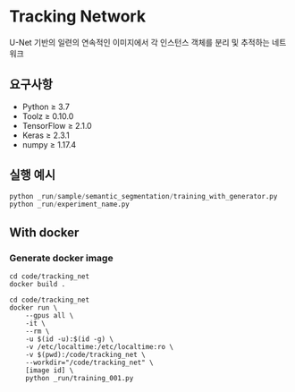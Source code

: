 # Tracking Network

U-Net 기반의 일련의 연속적인 이미지에서 각 인스턴스 객체를 분리 및 추적하는 네트워크

## 요구사항

* Python &ge; 3.7
* Toolz &ge; 0.10.0
* TensorFlow &ge; 2.1.0
* Keras &ge; 2.3.1
* numpy &ge; 1.17.4

## 실행 예시

```python
python _run/sample/semantic_segmentation/training_with_generator.py
python _run/experiment_name.py
```

## With docker

### Generate docker image

```shell
cd code/tracking_net
docker build .
```

```shell
cd code/tracking_net
docker run \
    --gpus all \
    -it \
    --rm \
    -u $(id -u):$(id -g) \
    -v /etc/localtime:/etc/localtime:ro \
    -v $(pwd):/code/tracking_net \
    --workdir="/code/tracking_net" \
    [image id] \
    python _run/training_001.py
```
